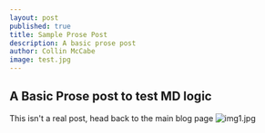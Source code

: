 ```yaml
---
layout: post
published: true
title: Sample Prose Post
description: A basic prose post
author: Collin McCabe
image: test.jpg
---
```

## A Basic Prose post to test MD logic

This isn't a real post, head back to the main blog page
![img1.jpg]({{site.baseurl}}/_posts/img1.jpg)

